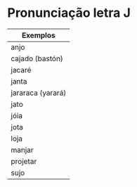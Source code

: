 # Pronunciação letra J

| Exemplos |
| -- |
| anjo              |
| cajado (bastón)   |
| jacaré            |
| janta             |
| jararaca (yarará) |
| jato              |
| jóia              |
| jota              |
| loja              |
| manjar            |
| projetar          |
| sujo              |
